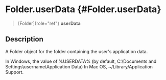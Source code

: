 Folder.userData {#Folder.userData}
===============

> [Folder]{role="ref"} **userData**

Description
-----------

A Folder object for the folder containing the user\'s application data.

In Windows, the value of %USERDATA% (by default, C:\\Documents and
Settings\\username\\Application Data) In Mac OS, \~/Library/Application
Support.
